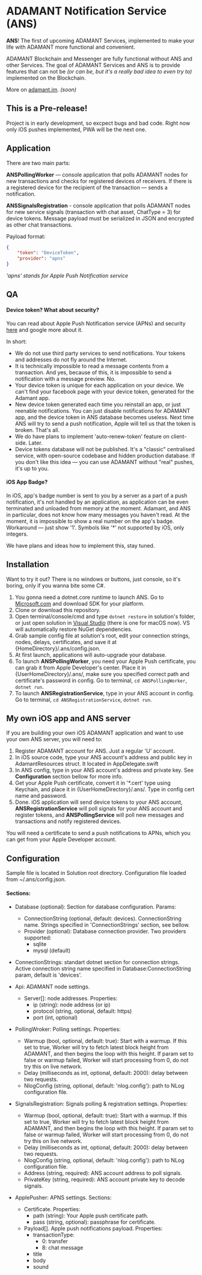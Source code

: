 # ADAMANT Notification Service (ANS)
**ANS**! The first of upcoming ADAMANT Services, implemented to make your life with ADAMANT more functional and convenient.

ADAMANT Blockchain and Messenger are fully functional without ANS and other Services. The goal of ADAMANT Services and ANS is to provide features that can not be *(or can be, but it's a really bad idea to even try to)* implemented on the Blockchain.

More on [adamant.im](https://adamant.im). *(soon)*

## This is a Pre-release!
Project is in early development, so excpect bugs and bad code.
Right now only iOS pushes implemented, PWA will be the next one.

## Application
There are two main parts:

**ANSPollingWorker** — console application that polls ADAMANT nodes for new transactions and checks for registered devices of receivers. If there is a registered device for the recipient of the transaction — sends a notification.

**ANSSignalsRegistration** - console application that polls ADAMANT nodes for new service signals (transaction with chat asset, ChatType = 3) for device tokens. Message payload must be serialized in JSON and encrypted as other chat transactions.

Payload format:
```json
{
    "token": "DeviceToken",
    "provider": "apns"
}
```
*'apns' stands for Apple Push Notification service*

## QA
#### Device token? What about security?
You can read about Apple Push Notification service (APNs) and security [here](https://developer.apple.com/library/content/documentation/NetworkingInternet/Conceptual/RemoteNotificationsPG/APNSOverview.html) and google more about it.

In short:
- We do not use third party services to send notifications. Your tokens and addresses do not fly around the Internet.
- It is technically impossible to read a message contents from a transaction. And yes, because of this, it is impossible to send a notification with a message preview. No.
- Your device token is unique for each application on your device. We can't find your facebook page with your device token, generated for the Adamant app.
- New device token generated each time you reinstall an app, or just reenable notifications. You can just disable notifications for ADAMANT app, and the device token in ANS database becomes useless. Next time ANS will try to send a push notification, Apple will tell us that the token is broken. That's all.
- We do have plans to implement 'auto-renew-token' feature on client-side. Later.
- Device tokens database will not be published. It's a "classic" centralised service, with open-source codebase and hidden production database. If you don't like this idea — you can use ADAMANT without "real" pushes, it's up to you.

#### iOS App Badge?
In iOS, app's badge number is sent to you by a server as a part of a push notification, it's not handled by an application, as application can be even terminated and unloaded from memory at the moment. Adamant, and ANS in particular, does not know how many messages you haven't read. At the moment, it is impossible to show a real number on the app's badge. Workaround — just show '1'. Symbols like '\*' not supported by iOS, only integers.

We have plans and ideas how to implement this, stay tuned.

## Installation
Want to try it out? There is no windows or buttons, just console, so it's boring, only if you wanna bite some C#.
1. You gonna need a dotnet.core runtime to launch ANS. Go to [Microsoft.com](https://www.microsoft.com/net/learn/get-started) and download SDK for your platform.
2. Clone or download this repository.
3. Open terminal/console/cmd and type `dotnet restore` in solution's folder, or just open solution in [Visual Studio](https://www.visualstudio.com) (there is one for macOS now). VS will automatically restore NuGet dependencies.
4. Grab sample config file at solution's root, edit your connection strings, nodes, delays, certificates, and save it at {HomeDirectory}/.ans/config.json.
5. At first launch, applications will auto-upgrade your database.
6. To launch **ANSPollingWorker**, you need your Apple Push certificate, you can grab it from Apple Developer's center. Place it in {UserHomeDirectory}/.ans/, make sure you specified correct path and certificate's password in config. Go to terminal, `cd ANSPollingWorker`, `dotnet run`.
7. To launch **ANSRegistrationService**, type in your ANS account in config. Go to terminal, `cd ANSRegistrationService`, `dotnet run`.

## My own iOS app and ANS server
If you are building your own iOS ADAMANT application and want to use your own ANS server, you will need to:
1. Register ADAMANT account for ANS. Just a regular 'U' account.
2. In iOS source code, type your ANS account's address and public key in AdamantResources struct. It located in AppDelegate.swift
3. In ANS config, type in your ANS account's address and private key. See **Configuration** section bellow for more info.
4. Get your Apple Push certificate, convert it in '*.cert' type using Keychain, and place it in {UserHomeDirectory}/.ans/. Type in config cert name and password.
5. Done. iOS application will send device tokens to your ANS account, **ANSRegistrationService** will poll signals for your ANS account and register tokens, and **ANSPollingService** will poll new messages and transactions and notify registered devices.

You will need a certificate to send a push notifications to APNs, which you can get from your Apple Developer account.


## Configuration
Sample file is located in Solution root directory. Configuration file loaded from ~/.ans/config.json.

#### Sections:
- Database (optional): Section for database configuration. Params:
    + ConnectionString (optional, default: devices). ConnectionString name. Strings specified in 'ConnectionStrings' section, see bellow.
    + Provider (optional): Database connection provider. Two providers supported:
        * sqlite
        * mysql (default)

- ConnectionStrings: standart dotnet section for connection strings. Active connection string name specified in Database:ConnectionString param, default is 'devices'.

- Api: ADAMANT node settings.
    + Server[]: node addresses. Properties:
        * ip (string): node address (or ip)
        * protocol (string, optional, default: https)
        * port (int, optional)

- PollingWroker: Polling settings. Properties:
    + Warmup (bool, optional, default: true): Start with a warmup. If this set to true, Worker will try to fetch latest block height from ADAMANT, and then begins the loop with this height. If param set to false or warmup failed, Worker will start processing from 0, do not try this on live network.
    + Delay (milliseconds as int, optional, default: 2000): delay between two requests.
    + NlogConfig (string, optional, default: 'nlog.config'): path to NLog configuration file.

- SignalsRegistration: Signals polling & registration settings. Properties:
    + Warmup (bool, optional, default: true): Start with a warmup. If this set to true, Worker will try to fetch latest block height from ADAMANT, and then begins the loop with this height. If param set to false or warmup failed, Worker will start processing from 0, do not try this on live network.
    + Delay (milliseconds as int, optional, default: 2000): delay between two requests.
    + NlogConfig (string, optional, default: 'nlog.config'): path to NLog configuration file.
    + Address (string, required): ANS account address to poll signals.
    + PrivateKey (string, required): ANS account private key to decode signals.

- ApplePusher: APNS settings. Sections:
    + Certificate. Properties:
        * path (string): Your Apple push certificate path.
        * pass (string, optional): passphrase for certificate.
    + Payload[]. Apple push notifications payload. Properties:
        * transactionType:
            * 0: transfer
            * 8: chat message
        * title
        * body
        * sound


